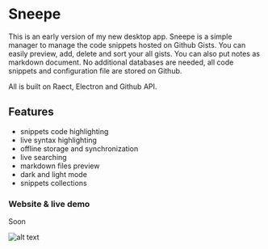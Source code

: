 # Sneepe

This is an early version of my new desktop app. Sneepe is a simple manager to manage the code snippets hosted on Github Gists. You can easily preview, add, delete and sort your all gists. You can also put notes as markdown document. No additional databases are needed, all code snippets and configuration file are stored on Github.

All is built on Raect, Electron and Github API.

## Features

- snippets code highlighting
- live syntax highlighting
- offline storage and synchronization
- live searching
- markdown files preview
- dark and light mode
- snippets collections

### Website & live demo

Soon



![alt text](https://github.com/koniecznytomek/Sneepe/blob/master/screens/sneepe-1.jpg "Sneepe")
